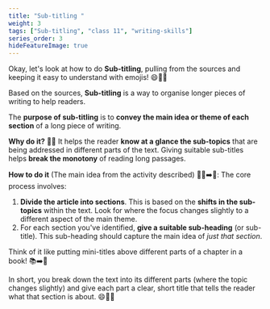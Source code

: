 ```yaml
---
title: "Sub-titling "
weight: 3
tags: ["Sub-titling", "class 11", "writing-skills"]
series_order: 3
hideFeatureImage: true
---
```


Okay, let's look at how to do **Sub-titling**, pulling from the sources and keeping it easy to understand with emojis! 😄📝📍

Based on the sources, **Sub-titling** is a way to organise longer pieces of writing to help readers.

The **purpose of sub-titling** is to **convey the main idea or theme of each section** of a long piece of writing.

**Why do it?** 🤔💡
It helps the reader **know at a glance the sub-topics** that are being addressed in different parts of the text. Giving suitable sub-titles helps **break the monotony** of reading long passages.

**How to do it** (The main idea from the activity described) 🚶‍♀️➡️📝:
The core process involves:
1.  **Divide the article into sections**. This is based on the **shifts in the sub-topics** within the text. Look for where the focus changes slightly to a different aspect of the main theme.
2.  For each section you've identified, **give a suitable sub-heading** (or sub-title). This sub-heading should capture the main idea of *just that section*.

Think of it like putting mini-titles above different parts of a chapter in a book! 📚➡️📑

In short, you break down the text into its different parts (where the topic changes slightly) and give each part a clear, short title that tells the reader what that section is about. 😄📝✨